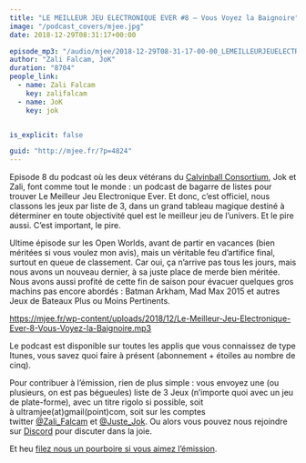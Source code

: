 ```yaml
---
title: "LE MEILLEUR JEU ELECTRONIQUE EVER #8 – Vous Voyez la Baignoire"
image: "/podcast_covers/mjee.jpg"
date: 2018-12-29T08:31:17+00:00

episode_mp3: "/audio/mjee/2018-12-29T08-31-17-00-00_LEMEILLEURJEUELECTRONIQUEEVER8VousVoyezlaBaignoire.mp3"
author: "Zali Falcam, JoK"
duration: "8704"
people_link: 
  - name: Zali Falcam
    key: zalifalcam
  - name: JoK
    key: jok


is_explicit: false

guid: "http://mjee.fr/?p=4824"
---
```


<PodcastHeader/>

<!-- ECRIRE LA DESCRIPTION DE L'EPISODE SOUS CETTE LIGNE -->
<p>Episode 8 du podcast où les deux vétérans du&nbsp;<a href="https://calvinballradio.wordpress.com/" rel="nofollow">Calvinball Consortium</a>, Jok et Zali, font comme tout le monde : un podcast de bagarre de listes pour trouver&nbsp;Le Meilleur Jeu Electronique Ever.&nbsp;Et donc, c’est officiel, nous classons les jeux par liste de 3, dans un grand tableau magique destiné à déterminer en toute objectivité quel est le meilleur jeu de l’univers. Et le pire aussi. C’est important, le pire.</p>
<p>Ultime épisode sur les Open Worlds, avant de partir en vacances (bien méritées si vous voulez mon avis), mais un véritable feu d’artifice final, surtout en queue de classement. Car oui, ça n’arrive pas tous les jours, mais nous avons un nouveau dernier, à sa juste place de merde bien méritée. Nous avons aussi profité de cette fin de saison pour évacuer quelques gros machins pas encore abordés : Batman Arkham, Mad Max 2015 et autres Jeux de Bateaux Plus ou Moins Pertinents.</p>
<p><a href="https://mjee.fr/wp-content/uploads/2018/12/Le-Meilleur-Jeu-Electronique-Ever-8-Vous-Voyez-la-Baignoire.mp3" rel="nofollow">https://mjee.fr/wp-content/uploads/2018/12/Le-Meilleur-Jeu-Electronique-Ever-8-Vous-Voyez-la-Baignoire.mp3</a></p>
<p>Le podcast est disponible sur toutes les applis que vous connaissez de type Itunes, vous savez quoi faire à présent (abonnement + étoiles au nombre de cinq).</p>
<p>Pour contribuer à l’émission, rien de plus simple : vous envoyez une (ou plusieurs, on est pas bégueules) liste de&nbsp;3 Jeux&nbsp;(n’importe quoi avec&nbsp;un jeu de plate-forme), avec un titre rigolo si possible, soit à&nbsp;ultramjee(at)gmail(point)com, soit sur les comptes twitter&nbsp;<a href="https://twitter.com/Zali_Falcam" rel="nofollow">@Zali_Falcam</a>&nbsp;et&nbsp;<a href="https://twitter.com/Juste_JoK" rel="nofollow">@Juste_Jok</a>.&nbsp;Ou alors vous pouvez nous rejoindre sur&nbsp;<a href="https://discord.gg/4RnA9v7" rel="nofollow">Discord</a>&nbsp;pour discuter dans la joie.</p>
<p>Et heu <a href="https://fr.tipeee.com/calvinball" rel="nofollow">filez nous un pourboire si vous aimez l’émission</a>.</p>


